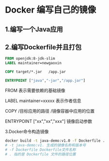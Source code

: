 # Docker 编写自己的镜像

## 1.编写一个Java应用



## 2.编写Dockerfile并且打包

```dockerfile
FROM openjdk:8-jdk-slim
LABEL maintainer=newgaoxin

COPY target/*.jar   /app.jar

ENTRYPOINT ["java","-jar","/app.jar"]
```

FROM 表示需要依赖的基础镜像

LABEL maintainer=xxxxx  表示作者信息

COPY /目标应用的路径   /镜像容器中应用的位置

ENTRYPOINT ["xx","xx","xxx"] 镜像启动参数



3.Docker命令构造镜像

```bash
docker build -t java-demo:v1.0 -f Dockerfile .
# -t java-demo:v1. 生成的镜像名称和版本号
# -f Dockerfile Dockerfile文件名称
# . 指的是 Dockerfile 文件的路径位置
```


